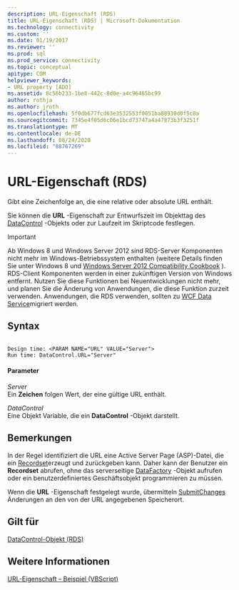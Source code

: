 ```yaml
---
description: URL-Eigenschaft (RDS)
title: URL-Eigenschaft (RDS) | Microsoft-Dokumentation
ms.technology: connectivity
ms.custom: ''
ms.date: 01/19/2017
ms.reviewer: ''
ms.prod: sql
ms.prod_service: connectivity
ms.topic: conceptual
apitype: COM
helpviewer_keywords:
- URL property [ADO]
ms.assetid: 8c56b233-1be8-442c-8d0e-a4c96465bc99
author: rothja
ms.author: jroth
ms.openlocfilehash: 5f0db677fcd63e3532553f0051ba88930d0f5c8a
ms.sourcegitcommit: 7345e4f05d6c06e1bcd73747a4a47873b3f3251f
ms.translationtype: MT
ms.contentlocale: de-DE
ms.lasthandoff: 08/24/2020
ms.locfileid: "88767269"
---
```

# <a name="url-property-rds"></a>URL-Eigenschaft (RDS)
Gibt eine Zeichenfolge an, die eine relative oder absolute URL enthält.  
  
 Sie können die **URL** -Eigenschaft zur Entwurfszeit im Objekttag des [DataControl](./datacontrol-object-rds.md) -Objekts oder zur Laufzeit im Skriptcode festlegen.  
  
> [!IMPORTANT]
>  Ab Windows 8 und Windows Server 2012 sind RDS-Server Komponenten nicht mehr im Windows-Betriebssystem enthalten (weitere Details finden Sie unter Windows 8 und [Windows Server 2012 Compatibility Cookbook](https://www.microsoft.com/download/details.aspx?id=27416) ). RDS-Client Komponenten werden in einer zukünftigen Version von Windows entfernt. Nutzen Sie diese Funktionen bei Neuentwicklungen nicht mehr, und planen Sie die Änderung von Anwendungen, die diese Funktion zurzeit verwenden. Anwendungen, die RDS verwenden, sollten zu [WCF Data Service](https://go.microsoft.com/fwlink/?LinkId=199565)migriert werden.  
  
## <a name="syntax"></a>Syntax  
  
```  
  
Design time: <PARAM NAME="URL" VALUE="Server">  
Run time: DataControl.URL="Server"  
```  
  
#### <a name="parameters"></a>Parameter  
 *Server*  
 Ein **Zeichen** folgen Wert, der eine gültige URL enthält.  
  
 *DataControl*  
 Eine Objekt Variable, die ein **DataControl** -Objekt darstellt.  
  
## <a name="remarks"></a>Bemerkungen  
 In der Regel identifiziert die URL eine Active Server Page (ASP)-Datei, die ein [Recordset](../ado-api/recordset-object-ado.md)erzeugt und zurückgeben kann. Daher kann der Benutzer ein **Recordset** abrufen, ohne das serverseitige [DataFactory](./datafactory-object-rdsserver.md) -Objekt aufrufen oder ein benutzerdefiniertes Geschäftsobjekt programmieren zu müssen.  
  
 Wenn die **URL** -Eigenschaft festgelegt wurde, übermitteln [SubmitChanges](./submitchanges-method-rds.md) Änderungen an den von der URL angegebenen Speicherort.  
  
## <a name="applies-to"></a>Gilt für  
 [DataControl-Objekt (RDS)](./datacontrol-object-rds.md)  
  
## <a name="see-also"></a>Weitere Informationen  
 [URL-Eigenschaft – Beispiel (VBScript)](./url-property-example-vbscript.md)